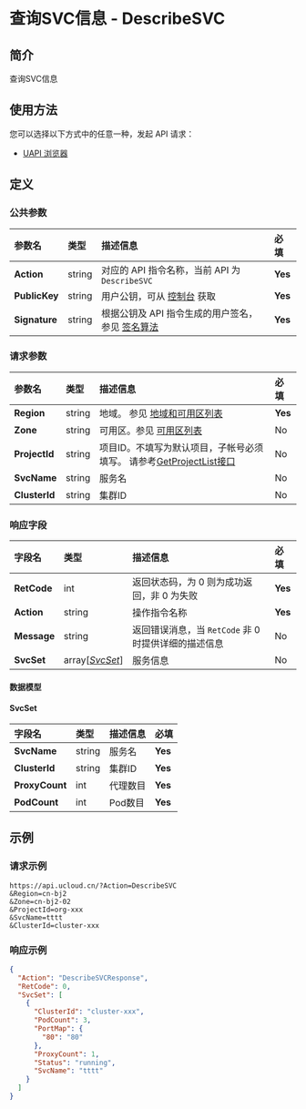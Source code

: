 # 查询SVC信息 - DescribeSVC

## 简介

查询SVC信息






## 使用方法

您可以选择以下方式中的任意一种，发起 API 请求：
- [UAPI 浏览器](https://console.ucloud.cn/uapi/detail?id=DescribeSVC)


## 定义

### 公共参数

| 参数名 | 类型 | 描述信息 | 必填 |
|:---|:---|:---|:---|
| **Action**     | string  | 对应的 API 指令名称，当前 API 为 `DescribeSVC`                        | **Yes** |
| **PublicKey**  | string  | 用户公钥，可从 [控制台](https://console.ucloud.cn/uapi/apikey) 获取                                             | **Yes** |
| **Signature**  | string  | 根据公钥及 API 指令生成的用户签名，参见 [签名算法](api/summary/signature.md)  | **Yes** |

### 请求参数

| 参数名 | 类型 | 描述信息 | 必填 |
|:---|:---|:---|:---|
| **Region** | string | 地域。 参见 [地域和可用区列表](api/summary/regionlist) |**Yes**|
| **Zone** | string | 可用区。参见 [可用区列表](api/summary/regionlist) |No|
| **ProjectId** | string | 项目ID。不填写为默认项目，子帐号必须填写。 请参考[GetProjectList接口](api/summary/get_project_list) |No|
| **SvcName** | string | 服务名 |No|
| **ClusterId** | string | 集群ID |No|

### 响应字段

| 字段名 | 类型 | 描述信息 | 必填 |
|:---|:---|:---|:---|
| **RetCode** | int | 返回状态码，为 0 则为成功返回，非 0 为失败 |**Yes**|
| **Action** | string | 操作指令名称 |**Yes**|
| **Message** | string | 返回错误消息，当 `RetCode` 非 0 时提供详细的描述信息 |No|
| **SvcSet** | array[[*SvcSet*](#SvcSet)] | 服务信息 |No|

#### 数据模型


#### SvcSet

| 字段名 | 类型 | 描述信息 | 必填 |
|:---|:---|:---|:---|
| **SvcName** | string | 服务名 |**Yes**|
| **ClusterId** | string | 集群ID |**Yes**|
| **ProxyCount** | int | 代理数目 |**Yes**|
| **PodCount** | int | Pod数目 |**Yes**|

## 示例

### 请求示例
    
```
https://api.ucloud.cn/?Action=DescribeSVC
&Region=cn-bj2
&Zone=cn-bj2-02
&ProjectId=org-xxx
&SvcName=tttt
&ClusterId=cluster-xxx
```

### 响应示例
    
```json
{
  "Action": "DescribeSVCResponse",
  "RetCode": 0,
  "SvcSet": [
    {
      "ClusterId": "cluster-xxx",
      "PodCount": 3,
      "PortMap": {
        "80": "80"
      },
      "ProxyCount": 1,
      "Status": "running",
      "SvcName": "tttt"
    }
  ]
}
```





